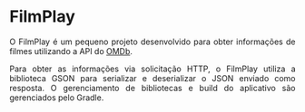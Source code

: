 # FilmPlay

<div align="justify">

O FilmPlay é um pequeno projeto desenvolvido para obter informações de filmes utilizando a API do [OMDb](https://www.omdbapi.com/). 

Para obter as informações via solicitação HTTP, o FilmPlay utiliza a biblioteca GSON para serializar e deserializar o JSON enviado como resposta. O gerenciamento de bibliotecas e build do aplicativo são gerenciados pelo Gradle.